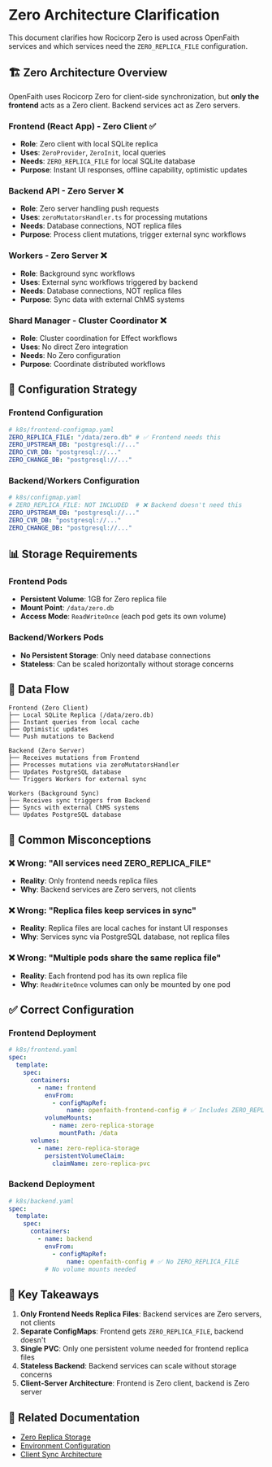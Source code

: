 # Zero Architecture Clarification

This document clarifies how Rocicorp Zero is used across OpenFaith services and which services need the `ZERO_REPLICA_FILE` configuration.

## 🏗️ Zero Architecture Overview

OpenFaith uses Rocicorp Zero for client-side synchronization, but **only the frontend** acts as a Zero client. Backend services act as Zero servers.

### **Frontend (React App) - Zero Client** ✅

- **Role**: Zero client with local SQLite replica
- **Uses**: `ZeroProvider`, `ZeroInit`, local queries
- **Needs**: `ZERO_REPLICA_FILE` for local SQLite database
- **Purpose**: Instant UI responses, offline capability, optimistic updates

### **Backend API - Zero Server** ❌

- **Role**: Zero server handling push requests
- **Uses**: `zeroMutatorsHandler.ts` for processing mutations
- **Needs**: Database connections, NOT replica files
- **Purpose**: Process client mutations, trigger external sync workflows

### **Workers - Zero Server** ❌

- **Role**: Background sync workflows
- **Uses**: External sync workflows triggered by backend
- **Needs**: Database connections, NOT replica files
- **Purpose**: Sync data with external ChMS systems

### **Shard Manager - Cluster Coordinator** ❌

- **Role**: Cluster coordination for Effect workflows
- **Uses**: No direct Zero integration
- **Needs**: No Zero configuration
- **Purpose**: Coordinate distributed workflows

## 🔧 Configuration Strategy

### **Frontend Configuration**

```yaml
# k8s/frontend-configmap.yaml
ZERO_REPLICA_FILE: "/data/zero.db" # ✅ Frontend needs this
ZERO_UPSTREAM_DB: "postgresql://..."
ZERO_CVR_DB: "postgresql://..."
ZERO_CHANGE_DB: "postgresql://..."
```

### **Backend/Workers Configuration**

```yaml
# k8s/configmap.yaml
# ZERO_REPLICA_FILE: NOT INCLUDED  # ❌ Backend doesn't need this
ZERO_UPSTREAM_DB: "postgresql://..."
ZERO_CVR_DB: "postgresql://..."
ZERO_CHANGE_DB: "postgresql://..."
```

## 📊 Storage Requirements

### **Frontend Pods**

- **Persistent Volume**: 1GB for Zero replica file
- **Mount Point**: `/data/zero.db`
- **Access Mode**: `ReadWriteOnce` (each pod gets its own volume)

### **Backend/Workers Pods**

- **No Persistent Storage**: Only need database connections
- **Stateless**: Can be scaled horizontally without storage concerns

## 🔄 Data Flow

```
Frontend (Zero Client)
├── Local SQLite Replica (/data/zero.db)
├── Instant queries from local cache
├── Optimistic updates
└── Push mutations to Backend

Backend (Zero Server)
├── Receives mutations from Frontend
├── Processes mutations via zeroMutatorsHandler
├── Updates PostgreSQL database
└── Triggers Workers for external sync

Workers (Background Sync)
├── Receives sync triggers from Backend
├── Syncs with external ChMS systems
└── Updates PostgreSQL database
```

## 🚨 Common Misconceptions

### **❌ Wrong**: "All services need ZERO_REPLICA_FILE"

- **Reality**: Only frontend needs replica files
- **Why**: Backend services are Zero servers, not clients

### **❌ Wrong**: "Replica files keep services in sync"

- **Reality**: Replica files are local caches for instant UI responses
- **Why**: Services sync via PostgreSQL database, not replica files

### **❌ Wrong**: "Multiple pods share the same replica file"

- **Reality**: Each frontend pod has its own replica file
- **Why**: `ReadWriteOnce` volumes can only be mounted by one pod

## ✅ Correct Configuration

### **Frontend Deployment**

```yaml
# k8s/frontend.yaml
spec:
  template:
    spec:
      containers:
        - name: frontend
          envFrom:
            - configMapRef:
                name: openfaith-frontend-config # ✅ Includes ZERO_REPLICA_FILE
          volumeMounts:
            - name: zero-replica-storage
              mountPath: /data
      volumes:
        - name: zero-replica-storage
          persistentVolumeClaim:
            claimName: zero-replica-pvc
```

### **Backend Deployment**

```yaml
# k8s/backend.yaml
spec:
  template:
    spec:
      containers:
        - name: backend
          envFrom:
            - configMapRef:
                name: openfaith-config # ✅ No ZERO_REPLICA_FILE
          # No volume mounts needed
```

## 🎯 Key Takeaways

1. **Only Frontend Needs Replica Files**: Backend services are Zero servers, not clients
2. **Separate ConfigMaps**: Frontend gets `ZERO_REPLICA_FILE`, backend doesn't
3. **Single PVC**: Only one persistent volume needed for frontend replica files
4. **Stateless Backend**: Backend services can scale without storage concerns
5. **Client-Server Architecture**: Frontend is Zero client, backend is Zero server

## 🔗 Related Documentation

- [Zero Replica Storage](./zero-replica-storage.md)
- [Environment Configuration](./environment-configuration.md)
- [Client Sync Architecture](./ClientSync.md)
